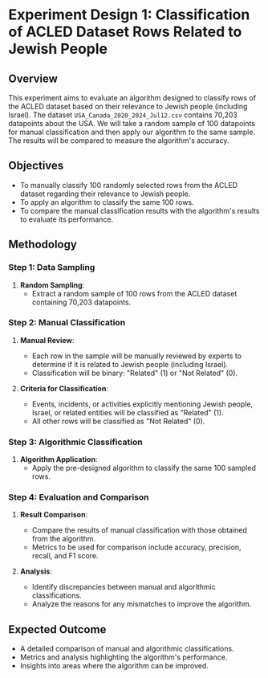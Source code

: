 # Experiment Design 1: Classification of ACLED Dataset Rows Related to Jewish People

## Overview

This experiment aims to evaluate an algorithm designed to classify rows of the ACLED dataset based on their relevance to Jewish people (including Israel). The dataset `USA_Canada_2020_2024_Jul12.csv` contains 70,203 datapoints about the USA. We will take a random sample of 100 datapoints for manual classification and then apply our algorithm to the same sample. The results will be compared to measure the algorithm's accuracy.

## Objectives

- To manually classify 100 randomly selected rows from the ACLED dataset regarding their relevance to Jewish people.
- To apply an algorithm to classify the same 100 rows.
- To compare the manual classification results with the algorithm's results to evaluate its performance.

## Methodology

### Step 1: Data Sampling

1. **Random Sampling**:
    - Extract a random sample of 100 rows from the ACLED dataset containing 70,203 datapoints.

### Step 2: Manual Classification

1. **Manual Review**:
    - Each row in the sample will be manually reviewed by experts to determine if it is related to Jewish people (including Israel).
    - Classification will be binary: "Related" (1) or "Not Related" (0).

2. **Criteria for Classification**:
    - Events, incidents, or activities explicitly mentioning Jewish people, Israel, or related entities will be classified as "Related" (1).
    - All other rows will be classified as "Not Related" (0).

### Step 3: Algorithmic Classification

1. **Algorithm Application**:
    - Apply the pre-designed algorithm to classify the same 100 sampled rows.

### Step 4: Evaluation and Comparison

1. **Result Comparison**:
    - Compare the results of manual classification with those obtained from the algorithm.
    - Metrics to be used for comparison include accuracy, precision, recall, and F1 score.

2. **Analysis**:
    - Identify discrepancies between manual and algorithmic classifications.
    - Analyze the reasons for any mismatches to improve the algorithm.

## Expected Outcome

- A detailed comparison of manual and algorithmic classifications.
- Metrics and analysis highlighting the algorithm's performance.
- Insights into areas where the algorithm can be improved.

